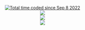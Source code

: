 <div align="center">
  <a href="https://wakatime.com/@29bd1733-45f0-41c0-901e-d6daf49094d4"><img src="https://wakatime.com/badge/user/29bd1733-45f0-41c0-901e-d6daf49094d4.svg?style=for-the-badge" alt="Total time coded since Sep 8 2022" /></a>
</div>

<div align="center">
  <img src="https://github-readme-stats.vercel.app/api/top-langs/?username=Fluffy-Bean&layout=compact&card_width=495&langs_count=10&title_color=8C977D&bg_color=151515&text_color=E8E3E3&hide_border=true&icon_color=8C977D&border_radius=4px">
</div>

<div align="center">
  <img src="https://github-readme-stats.vercel.app/api/wakatime?username=Fluffy_Bean&layout=compact&title_color=8C977D&bg_color=151515&text_color=E8E3E3&hide_border=true&icon_color=8C977D&langs_count=10&border_radius=4px">
</div>

<div align="center">
  <img src="https://github-readme-stats.vercel.app/api?username=Fluffy-Bean&show_icons=true&card_width=495&title_color=8C977D&bg_color=151515&text_color=E8E3E3&hide_border=true&icon_color=8C977D&border_radius=4px">
</div>
